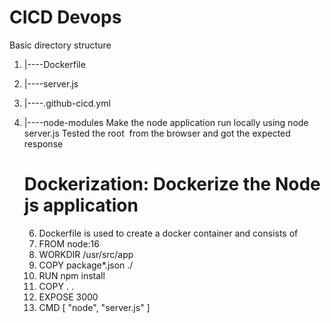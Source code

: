 # CICD Devops
Basic directory structure
1. |----Dockerfile
2. |----server.js
4. |----.github-cicd.yml
5. |----node-modules
   Make the node application run locally using node server.js Tested the root  from the browser and got the expected response











   # Dockerization: Dockerize the Node js application
   6. Dockerfile is used to create a docker container and consists of
   7. FROM node:16
   8. WORKDIR /usr/src/app
   9. COPY package*.json ./
   10. RUN npm install
   11. COPY . .
   12. EXPOSE 3000
   13. CMD [ "node", "server.js" ]





